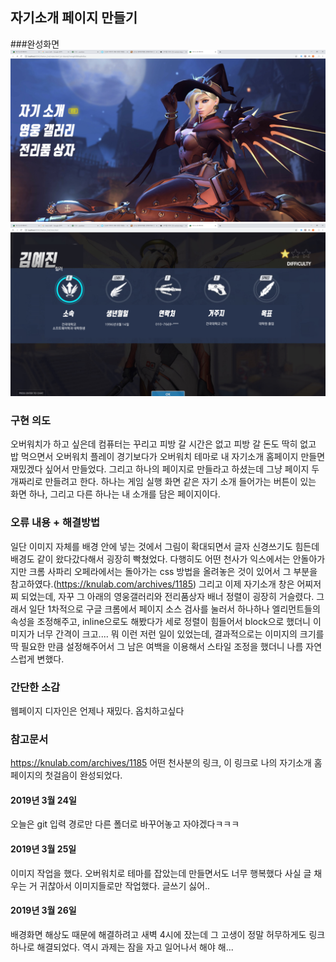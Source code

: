 ## 자기소개 페이지 만들기
###완성화면
![complete](./images/result1.png)
![complete](./images/result2.png)
### 구현 의도
오버워치가 하고 싶은데 컴퓨터는 꾸리고 피방 갈 시간은 없고 피방 갈 돈도 딱히 없고 밥 먹으면서 오버워치 플레이 경기보다가 오버워치 테마로 내 자기소개 홈페이지 만들면 재밌겠다 싶어서 만들었다.
그리고 하나의 페이지로 만들라고 하셨는데 그냥 페이지 두개짜리로 만들려고 한다.
하나는 게임 실행 화면 같은 자기 소개 들어가는 버튼이 있는 화면 하나, 그리고 다른 하나는 내 소개를 담은 페이지이다.
### 오류 내용 + 해결방법
일단 이미지 자체를 배경 안에 넣는 것에서 그림이 확대되면서 글자 신경쓰기도 힘든데 배경도 같이 왔다갔다해서 굉장히 빡쳤었다.
다행히도 어떤 천사가 익스에서는 안돌아가지만 크롬 사파리 오페라에서는 돌아가는 css 방법을 올려놓은 것이 있어서 그 부분을 참고하였다.(https://knulab.com/archives/1185)
그리고 이제 자기소개 창은 어찌저찌 되었는데, 자꾸 그 아래의 영웅갤러리와 전리품상자 배너 정렬이 굉장히 거슬렸다. 그래서 일단 1차적으로 구글 크롬에서 페이지 소스 검사를 눌러서 하나하나 엘리먼트들의 속성을 조정해주고, inline으로도 해봤다가 세로 정렬이 힘들어서 block으로 했더니 이미지가 너무 간격이 크고.... 뭐 이런 저런 일이 있었는데, 결과적으로는 이미지의 크기를 딱 필요한 만큼 설정해주어서 그 남은 여백을 이용해서 스타일 조정을 했더니 나름 자연스럽게 변했다.

### 간단한 소감
웹페이지 디자인은 언제나 재밌다. 옵치하고싶다
### 참고문서
https://knulab.com/archives/1185
어떤 천사분의 링크, 이 링크로 나의 자기소개 홈페이지의 첫걸음이 완성되었다.
####  2019년 3월 24일
오늘은 git 입력 경로만 다른 폴더로 바꾸어놓고 자야겠다ㅋㅋㅋ
####  2019년 3월 25일
이미지 작업을 했다. 오버워치로 테마를 잡았는데 만들면서도 너무 행복했다
사실 글 채우는 거 귀찮아서 이미지들로만 작업했다. 글쓰기 싫어..
#### 2019년 3월 26일
배경화면 해상도 때문에 해결하려고 새벽 4시에 잤는데 그 고생이 정말 허무하게도 링크 하나로 해결되었다.
역시 과제는 잠을 자고 일어나서 해야 해...
